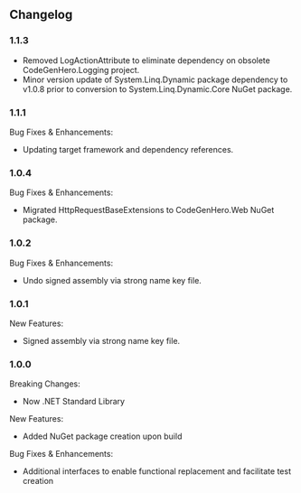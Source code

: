 ﻿## Changelog

### 1.1.3
* Removed LogActionAttribute to eliminate dependency on obsolete CodeGenHero.Logging project.
* Minor version update of System.Linq.Dynamic package dependency to v1.0.8 prior to conversion to System.Linq.Dynamic.Core NuGet package.

### 1.1.1
Bug Fixes & Enhancements:
* Updating target framework and dependency references.

### 1.0.4
Bug Fixes & Enhancements:
* Migrated HttpRequestBaseExtensions to CodeGenHero.Web NuGet package.

### 1.0.2
Bug Fixes & Enhancements:
* Undo signed assembly via strong name key file.

### 1.0.1
New Features:
* Signed assembly via strong name key file.

### 1.0.0
Breaking Changes:
* Now .NET Standard Library

New Features:
* Added NuGet package creation upon build

Bug Fixes & Enhancements:
* Additional interfaces to enable functional replacement and facilitate test creation
